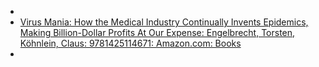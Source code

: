 -
- [Virus Mania: How the Medical Industry Continually Invents Epidemics, Making Billion-Dollar Profits At Our Expense: Engelbrecht, Torsten, Köhnlein, Claus: 9781425114671: Amazon.com: Books](https://www.amazon.com/Virus-Mania-Continually-Epidemics-Billion-Dollar/dp/1425114679)
-